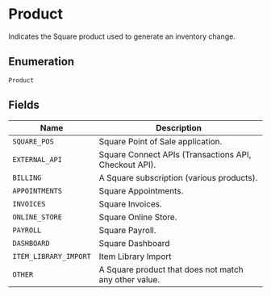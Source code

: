 
# Product

Indicates the Square product used to generate an inventory change.

## Enumeration

`Product`

## Fields

| Name | Description |
|  --- | --- |
| `SQUARE_POS` | Square Point of Sale application. |
| `EXTERNAL_API` | Square Connect APIs (Transactions API, Checkout API). |
| `BILLING` | A Square subscription (various products). |
| `APPOINTMENTS` | Square Appointments. |
| `INVOICES` | Square Invoices. |
| `ONLINE_STORE` | Square Online Store. |
| `PAYROLL` | Square Payroll. |
| `DASHBOARD` | Square Dashboard |
| `ITEM_LIBRARY_IMPORT` | Item Library Import |
| `OTHER` | A Square product that does not match any other value. |

